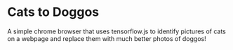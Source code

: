 # Cats to Doggos

A simple chrome browser that uses tensorflow.js to identify pictures of cats on a webpage and replace them with much better photos of doggos!
